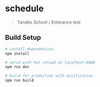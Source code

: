 # schedule

> Yandex School / Enterance test

## Build Setup

``` bash
# install dependencies
npm install

# serve with hot reload at localhost:8080
npm run dev

# build for production with minification
npm run build
```